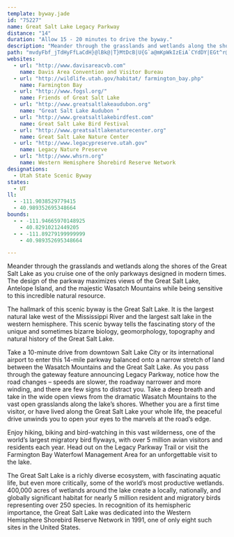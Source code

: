 ```yaml
---
template: byway.jade
id: "75227"
name: Great Salt Lake Legacy Parkway
distance: "14"
duration: "Allow 15 - 20 minutes to drive the byway."
description: "Meander through the grasslands and wetlands along the shores of the Great Salt Lake as you cruise one of the\r\nonly parkways designed in modern times. The design of the parkway maximizes views of the Great Salt Lake, Antelope\r\nIsland, and the majestic Wasatch Mountains while being sensitive to this incredible natural resource."
path: "mvdyFbf_jTdHyFfLaCdH}@lBk@|T}MtDcB|U{G`a@mKpWkIzEiA`CYdDY|EGt^r@`_@PvYW|Sa@fLElUZz\\JnAP`E`AvDvBxDtDrIzJzE`FnDbClDrAbB^hWzC`HjAxA`@zB~@nEfDlB`ChBdDnBxFlDnMtArEvBxE|BzDbCtCzBxBd[lYpIhJfGbIfEfGnCvF|DhJ|BlElDlGjTzVbNhPlHpHvCvB|G~CvI`DpI~BlDt@|F|@vKt@`Rp@bEVjo@lB|Fj@zJhFbUxNlKnG~DxA~Dj@bDDzbAcExd@g@nKe@`\\{FbCYfE?hEx@TJnBt@vCfBnLtMjLzH"
websites: 
  - url: "http://www.davisareacvb.com"
    name: Davis Area Convention and Visitor Bureau
  - url: "http://wildlife.utah.gov/habitat/ farmington_bay.php"
    name: Farmington Bay
  - url: "http://www.fogsl.org/"
    name: Friends of Great Salt Lake
  - url: "http://www.greatsaltlakeaudubon.org"
    name: "Great Salt Lake Audubon "
  - url: "http://www.greatsaltlakebirdfest.com"
    name: Great Salt Lake Bird Festival
  - url: "http://www.greatsaltlakenaturecenter.org"
    name: Great Salt Lake Nature Center
  - url: "http://www.legacypreserve.utah.gov"
    name: Legacy Nature Preserve
  - url: "http://www.whsrn.org"
    name: Western Hemisphere Shorebird Reserve Network
designations: 
  - Utah State Scenic Byway
states: 
  - UT
ll: 
  - -111.9038529779415
  - 40.989352695348664
bounds: 
  - - -111.94665970148925
    - 40.82910212449205
  - - -111.89279199999999
    - 40.989352695348664

---
```


Meander through the grasslands and wetlands along the shores of the Great Salt Lake as you cruise one of the
only parkways designed in modern times. The design of the parkway maximizes views of the Great Salt Lake, Antelope
Island, and the majestic Wasatch Mountains while being sensitive to this incredible natural resource.

The hallmark of this scenic byway is the Great Salt Lake. It is the largest natural lake west of the Mississippi River and the largest salt lake in the western hemisphere. This scenic byway tells the fascinating story of the unique and sometimes bizarre biology, geomorphology, topography and natural history of the Great Salt Lake.

Take a 10-minute drive from downtown Salt Lake City or its international airport to enter this 14-mile parkway balanced onto a narrow stretch of land between the Wasatch Mountains and the Great Salt Lake. As you pass through the gateway feature announcing Legacy Parkway, notice how the road changes – speeds are slower, the roadway narrower and more winding, and there are few signs to distract you. Take a deep breath and take in the wide open views from the dramatic Wasatch Mountains to the vast open grasslands along the lake’s shores. Whether you are a first time visitor, or have lived along the Great Salt Lake your whole life, the peaceful drive unwinds you to open your eyes to the marvels at the road’s edge.

Enjoy hiking, biking and bird-watching in this vast wilderness, one of the world’s largest migratory bird flyways, with over 5 million avian visitors and residents each year. Head out on the Legacy Parkway Trail or visit the Farmington Bay Waterfowl Management Area for an unforgettable visit to the lake.

The Great Salt Lake is a richly diverse ecosystem, with fascinating aquatic life, but even more critically, some of the world’s most productive wetlands. 400,000 acres of wetlands around the lake create a locally, nationally, and globally significant habitat for nearly 5 million resident and migratory birds representing over 250 species. In recognition of its hemispheric importance, the Great Salt Lake was dedicated into the Western Hemisphere Shorebird Reserve Network in 1991, one of only eight such sites in the United States.